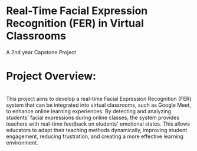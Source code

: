 # Real-Time Facial Expression Recognition (FER) in Virtual Classrooms

A 2nd year Capstone Project

# Project Overview:
<br>
This project aims to develop a real-time Facial Expression Recognition (FER) system that can be integrated into virtual classrooms, such as Google Meet, to enhance online learning experiences. By detecting and analyzing students' facial expressions during online classes, the system provides teachers with real-time feedback on students' emotional states. This allows educators to adapt their teaching methods dynamically, improving student engagement, reducing frustration, and creating a more effective learning environment.
